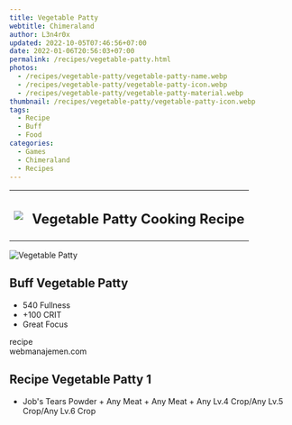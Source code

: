 ```yaml
---
title: Vegetable Patty
webtitle: Chimeraland
author: L3n4r0x
updated: 2022-10-05T07:46:56+07:00
date: 2022-01-06T20:56:03+07:00
permalink: /recipes/vegetable-patty.html
photos:
  - /recipes/vegetable-patty/vegetable-patty-name.webp
  - /recipes/vegetable-patty/vegetable-patty-icon.webp
  - /recipes/vegetable-patty/vegetable-patty-material.webp
thumbnail: /recipes/vegetable-patty/vegetable-patty-icon.webp
tags:
  - Recipe
  - Buff
  - Food
categories:
  - Games
  - Chimeraland
  - Recipes
---
```


<section id="bootstrap-wrapper"><link rel="stylesheet" href="https://cdn.statically.io/gh/dimaslanjaka/Web-Manajemen/40ac3225/css/bootstrap-4.5-wrapper.css"/><div class="row mb-2"><div class="col-md-12 mb-2"><table class="table" id="post-info"><tbody><tr><td><img class="d-inline-block me-2" src="/chimeraland/recipes/vegetable-patty/vegetable-patty-icon.webp" width="auto" height="auto"/></td><td><h1 class="fs-5">Vegetable Patty Cooking Recipe</h1></td></tr></tbody></table></div></div><div class="card mb-2"><div class="row g-0"><div class="col-sm-4 position-relative mb-2"><img src="/chimeraland/recipes/vegetable-patty/vegetable-patty-material.webp" class="card-img fit-cover w-100 h-100" alt="Vegetable Patty" data-fancybox="true"/></div><div class="col-sm-8 mb-2"><div class="card-body"><h2 class="card-title fs-5">Buff Vegetable Patty</h2><div class="card-text"><ul><li>540 Fullness</li><li>+100 CRIT</li><li>Great Focus</li></ul></div><span class="badge rounded-pill bg-dark">recipe</span></div><div class="card-footer text-end text-muted">webmanajemen.com</div></div></div></div><div class="row mb-2"><div class="col-12 col-lg-6 recipe-item mb-2"><div class="card"><div class="card-body"><h2 class="card-title fs-5">Recipe Vegetable Patty 1</h2><div class="card-text"><ul><li>Job&#x27;s Tears Powder<span> + </span>Any Meat<span> + </span>Any Meat<span> + </span>Any Lv.4 Crop/Any Lv.5 Crop/Any Lv.6 Crop</li></ul></div></div></div></div></div></section>
